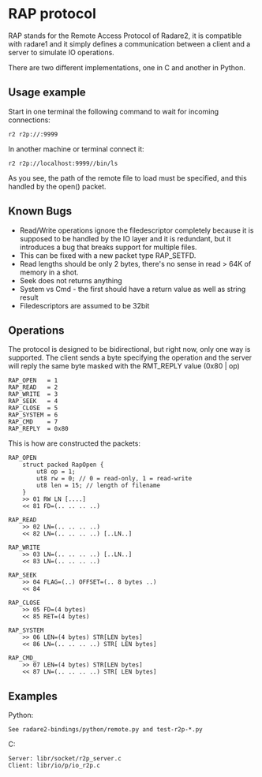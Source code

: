 RAP protocol
============

RAP stands for the Remote Access Protocol of Radare2, it is compatible with radare1
and it simply defines a communication between a client and a server to simulate IO
operations.

There are two different implementations, one in C and another in Python.

Usage example
-------------

Start in one terminal the following command to wait for incoming connections:

	r2 r2p://:9999

In another machine or terminal connect it:

	r2 r2p://localhost:9999//bin/ls

As you see, the path of the remote file to load must be specified, and this handled
by the open() packet.

Known Bugs
----------

* Read/Write operations ignore the filedescriptor completely because it is supposed to be handled by the IO layer and it is redundant, but it introduces a bug that breaks support for multiple files.
* This can be fixed with a new packet type RAP_SETFD.
* Read lengths should be only 2 bytes, there's no sense in read > 64K of memory in a shot.
* Seek does not returns anything
* System vs Cmd - the first should have a return value as well as string result
* Filedescriptors are assumed to be 32bit


Operations
----------

The protocol is designed to be bidirectional, but right now, only one way is supported.
The client sends a byte specifying the operation and the server will reply the same byte
masked with the RMT_REPLY value (0x80 | op)

	RAP_OPEN   = 1
	RAP_READ   = 2
	RAP_WRITE  = 3
	RAP_SEEK   = 4
	RAP_CLOSE  = 5
	RAP_SYSTEM = 6
	RAP_CMD    = 7
	RAP_REPLY  = 0x80

This is how are constructed the packets:

	RAP_OPEN
		struct packed RapOpen {
			ut8 op = 1;
			ut8 rw = 0; // 0 = read-only, 1 = read-write
			ut8 len = 15; // length of filename
		}
		>> 01 RW LN [....]
		<< 81 FD=(.. .. .. ..)

	RAP_READ
		>> 02 LN=(.. .. .. ..)
		<< 82 LN=(.. .. .. ..) [..LN..]

	RAP_WRITE
		>> 03 LN=(.. .. .. ..) [..LN..]
		<< 83 LN=(.. .. .. ..)

	RAP_SEEK
		>> 04 FLAG=(..) OFFSET=(.. 8 bytes ..)
		<< 84

	RAP_CLOSE
		>> 05 FD=(4 bytes) 
		<< 85 RET=(4 bytes)

	RAP_SYSTEM
		>> 06 LEN=(4 bytes) STR[LEN bytes]
		<< 86 LN=(.. .. .. ..) STR[ LEN bytes]

	RAP_CMD_
		>> 07 LEN=(4 bytes) STR[LEN bytes]
		<< 87 LN=(.. .. .. ..) STR[ LEN bytes]


Examples
--------

Python:

	See radare2-bindings/python/remote.py and test-r2p-*.py

C:

	Server: libr/socket/r2p_server.c
	Client: libr/io/p/io_r2p.c
